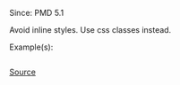 Since: PMD 5.1

Avoid inline styles. Use css classes instead.

Example(s):
```

```

[Source](https://pmd.github.io/pmd-5.5.4/pmd-velocity/rules/vm/basic.html#NoInlineStyles)
